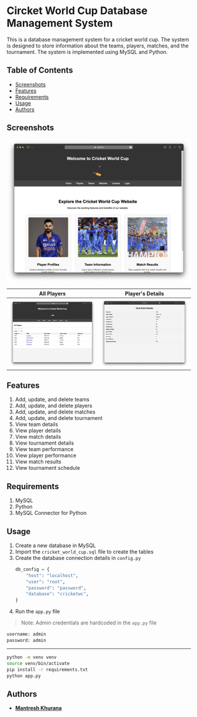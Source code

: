 # Circket World Cup Database Management System

This is a database management system for a cricket world cup. The system is designed to store information about the teams, players, matches, and the tournament. The system is implemented using MySQL and Python.

## Table of Contents

- [Screenshots](#screenshots)
- [Features](#features)
- [Requirements](#requirements)
- [Usage](#usage)
- [Authors](#authors)

## Screenshots

![Home](screenshots/home.png)

| All Players | Player's Details |
| --- | --- |
| ![Screenshot 1](screenshots/screenshot-1.png) | ![Players](screenshots/screenshot-2.png) |

## Features

1. Add, update, and delete teams
2. Add, update, and delete players
3. Add, update, and delete matches
4. Add, update, and delete tournament
5. View team details
6. View player details
7. View match details
8. View tournament details
9. View team performance
10. View player performance
11. View match results
12. View tournament schedule

## Requirements

1. MySQL
2. Python
3. MySQL Connector for Python

## Usage

1. Create a new database in MySQL
2. Import the `cricket_world_cup.sql` file to create the tables
3. Create the database connection details in `config.py`
    ```python
    db_config = {
        "host": "localhost",
        "user": "root",
        "password": "password",
        "database": "cricketwc",
    }
    ```
4. Run the `app.py` file

> Note: Admin credentials are hardcoded in the `app.py` file

```txt
username: admin
password: admin
```

---

```bash
python -m venv venv
source venv/bin/activate
pip install -r requirements.txt
python app.py
```

## Authors

- [**Mantresh Khurana**](https://github.com/mantreshkhurana)
